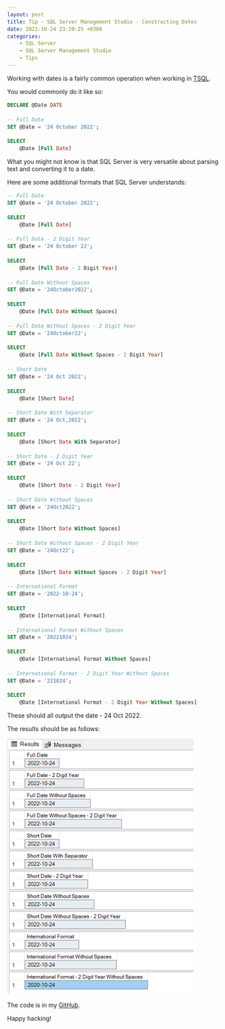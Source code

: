 ```yaml
---
layout: post
title: Tip - SQL Server Management Studio - Constructing Dates
date: 2022-10-24 23:29:25 +0300
categories:
    - SQL Server
    - SQL Server Management Studio
    - Tips
---
```

Working with dates is a fairly common operation when working in [TSQL](https://learn.microsoft.com/en-us/sql/t-sql/language-reference?view=sql-server-ver16).

You would commonly do it like so:

```sql
DECLARE @Date DATE

-- Full Date
SET @Date = '24 October 2022';

SELECT
    @Date [Full Date]
```

What you might not know is that SQL Server is very versatile about parsing text and converting it to a date.

Here are some additional formats that SQL Server understands:


```sql
-- Full Date
SET @Date = '24 October 2022';

SELECT
    @Date [Full Date]

-- Full Date - 2 Digit Year
SET @Date = '24 October 22';

SELECT
    @Date [Full Date - 2 Digit Year]

-- Full Date Without Spaces
SET @Date = '24October2022';

SELECT
    @Date [Full Date Without Spaces]

-- Full Date Without Spaces - 2 Digit Year
SET @Date = '24October22';

SELECT
    @Date [Full Date Without Spaces - 2 Digit Year]

-- Short Date
SET @Date = '24 Oct 2022';

SELECT
    @Date [Short Date]

-- Short Date With Separator
SET @Date = '24 Oct,2022';

SELECT
    @Date [Short Date With Separator]

-- Short Date - 2 Digit Year
SET @Date = '24 Oct 22';

SELECT
    @Date [Short Date - 2 Digit Year]

-- Short Date Without Spaces
SET @Date = '24Oct2022';

SELECT
    @Date [Short Date Without Spaces]

-- Short Date Without Spaces - 2 Digit Year
SET @Date = '24Oct22';

SELECT
    @Date [Short Date Without Spaces - 2 Digit Year]

-- International Format
SET @Date = '2022-10-24';

SELECT
    @Date [International Format]

-- International Format Without Spaces
SET @Date = '20221024';

SELECT
    @Date [International Format Without Spaces]

-- International Format - 2 Digit Year Without Spaces
SET @Date = '221024';

SELECT
    @Date [International Format - 2 Digit Year Without Spaces]
```

These should all output the date  - 24 Oct 2022.

The results should be as follows:

![](../images/2022/10/Dates.png)

The code is in my [GitHub](https://github.com/conradakunga/BlogCode/tree/master/2022-10-24%20-%20SQL%20Server%20Date%20Formatting).

Happy hacking!
